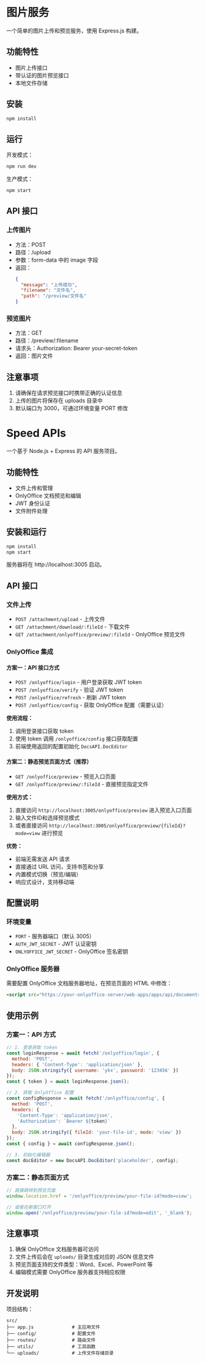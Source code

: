 # 图片服务

一个简单的图片上传和预览服务，使用 Express.js 构建。

## 功能特性

- 图片上传接口
- 带认证的图片预览接口
- 本地文件存储

## 安装

```bash
npm install
```

## 运行

开发模式：
```bash
npm run dev
```

生产模式：
```bash
npm start
```

## API 接口

### 上传图片

- 方法：POST
- 路径：/upload
- 参数：form-data 中的 image 字段
- 返回：
  ```json
  {
    "message": "上传成功",
    "filename": "文件名",
    "path": "/preview/文件名"
  }
  ```

### 预览图片

- 方法：GET
- 路径：/preview/:filename
- 请求头：Authorization: Bearer your-secret-token
- 返回：图片文件

## 注意事项

1. 请确保在请求预览接口时携带正确的认证信息
2. 上传的图片将保存在 uploads 目录中
3. 默认端口为 3000，可通过环境变量 PORT 修改

# Speed APIs

一个基于 Node.js + Express 的 API 服务项目。

## 功能特性

- 文件上传和管理
- OnlyOffice 文档预览和编辑
- JWT 身份认证
- 文件附件处理

## 安装和运行

```bash
npm install
npm start
```

服务器将在 http://localhost:3005 启动。

## API 接口

### 文件上传

- `POST /attachment/upload` - 上传文件
- `GET /attachment/download/:fileId` - 下载文件
- `GET /attachment/onlyoffice/preview/:fileId` - OnlyOffice 预览文件

### OnlyOffice 集成

#### 方案一：API 接口方式

- `POST /onlyoffice/login` - 用户登录获取 JWT token
- `POST /onlyoffice/verify` - 验证 JWT token
- `POST /onlyoffice/refresh` - 刷新 JWT token
- `POST /onlyoffice/config` - 获取 OnlyOffice 配置（需要认证）

**使用流程：**
1. 调用登录接口获取 token
2. 使用 token 调用 `/onlyoffice/config` 接口获取配置
3. 前端使用返回的配置初始化 `DocsAPI.DocEditor`

#### 方案二：静态预览页面方式（推荐）

- `GET /onlyoffice/preview` - 预览入口页面
- `GET /onlyoffice/preview/:fileId` - 直接预览指定文件

**使用方式：**
1. 直接访问 `http://localhost:3005/onlyoffice/preview` 进入预览入口页面
2. 输入文件ID和选择预览模式
3. 或者直接访问 `http://localhost:3005/onlyoffice/preview/{fileId}?mode=view` 进行预览

**优势：**
- 前端无需发送 API 请求
- 直接通过 URL 访问，支持书签和分享
- 内置模式切换（预览/编辑）
- 响应式设计，支持移动端

## 配置说明

### 环境变量

- `PORT` - 服务器端口（默认 3005）
- `AUTH_JWT_SECRET` - JWT 认证密钥
- `ONLYOFFICE_JWT_SECRET` - OnlyOffice 签名密钥

### OnlyOffice 服务器

需要配置 OnlyOffice 文档服务器地址，在预览页面的 HTML 中修改：

```html
<script src="https://your-onlyoffice-server/web-apps/apps/api/documents/api.js"></script>
```

## 使用示例

### 方案一：API 方式

```javascript
// 1. 登录获取 token
const loginResponse = await fetch('/onlyoffice/login', {
  method: 'POST',
  headers: { 'Content-Type': 'application/json' },
  body: JSON.stringify({ username: 'ykx', password: '123456' })
});
const { token } = await loginResponse.json();

// 2. 获取 OnlyOffice 配置
const configResponse = await fetch('/onlyoffice/config', {
  method: 'POST',
  headers: { 
    'Content-Type': 'application/json',
    'Authorization': `Bearer ${token}`
  },
  body: JSON.stringify({ fileId: 'your-file-id', mode: 'view' })
});
const { config } = await configResponse.json();

// 3. 初始化编辑器
const docEditor = new DocsAPI.DocEditor('placeholder', config);
```

### 方案二：静态页面方式

```javascript
// 直接跳转到预览页面
window.location.href = '/onlyoffice/preview/your-file-id?mode=view';

// 或者在新窗口打开
window.open('/onlyoffice/preview/your-file-id?mode=edit', '_blank');
```

## 注意事项

1. 确保 OnlyOffice 文档服务器可访问
2. 文件上传后会在 `uploads/` 目录生成对应的 JSON 信息文件
3. 预览页面支持的文件类型：Word、Excel、PowerPoint 等
4. 编辑模式需要 OnlyOffice 服务器支持相应权限

## 开发说明

项目结构：
```
src/
├── app.js              # 主应用文件
├── config/             # 配置文件
├── routes/             # 路由文件
├── utils/              # 工具函数
└── uploads/            # 上传文件存储目录
```
